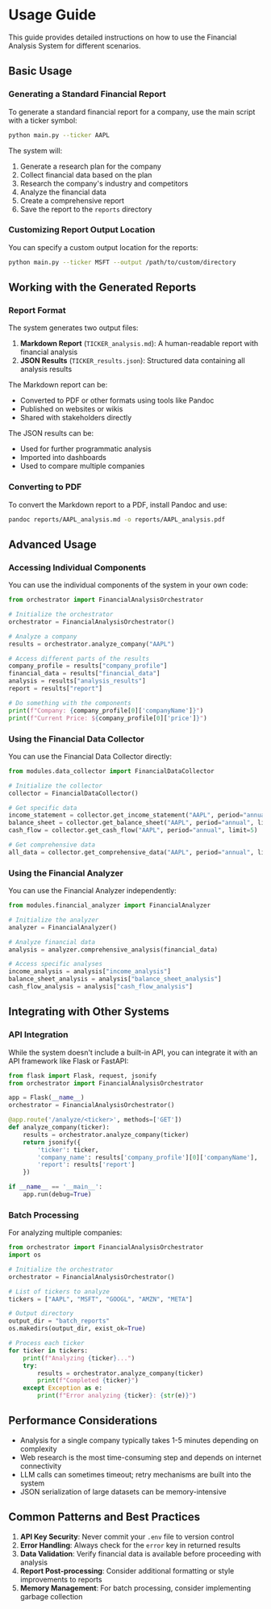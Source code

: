 # Usage Guide

This guide provides detailed instructions on how to use the Financial Analysis System for different scenarios.

## Basic Usage

### Generating a Standard Financial Report

To generate a standard financial report for a company, use the main script with a ticker symbol:

```bash
python main.py --ticker AAPL
```

The system will:

1. Generate a research plan for the company
2. Collect financial data based on the plan
3. Research the company's industry and competitors
4. Analyze the financial data
5. Create a comprehensive report
6. Save the report to the `reports` directory

### Customizing Report Output Location

You can specify a custom output location for the reports:

```bash
python main.py --ticker MSFT --output /path/to/custom/directory
```

## Working with the Generated Reports

### Report Format

The system generates two output files:

1. **Markdown Report** (`TICKER_analysis.md`): A human-readable report with financial analysis
2. **JSON Results** (`TICKER_results.json`): Structured data containing all analysis results

The Markdown report can be:
- Converted to PDF or other formats using tools like Pandoc
- Published on websites or wikis
- Shared with stakeholders directly

The JSON results can be:
- Used for further programmatic analysis
- Imported into dashboards
- Used to compare multiple companies

### Converting to PDF

To convert the Markdown report to a PDF, install Pandoc and use:

```bash
pandoc reports/AAPL_analysis.md -o reports/AAPL_analysis.pdf
```

## Advanced Usage

### Accessing Individual Components

You can use the individual components of the system in your own code:

```python
from orchestrator import FinancialAnalysisOrchestrator

# Initialize the orchestrator
orchestrator = FinancialAnalysisOrchestrator()

# Analyze a company
results = orchestrator.analyze_company("AAPL")

# Access different parts of the results
company_profile = results["company_profile"]
financial_data = results["financial_data"]
analysis = results["analysis_results"]
report = results["report"]

# Do something with the components
print(f"Company: {company_profile[0]['companyName']}")
print(f"Current Price: ${company_profile[0]['price']}")
```

### Using the Financial Data Collector

You can use the Financial Data Collector directly:

```python
from modules.data_collector import FinancialDataCollector

# Initialize the collector
collector = FinancialDataCollector()

# Get specific data
income_statement = collector.get_income_statement("AAPL", period="annual", limit=5)
balance_sheet = collector.get_balance_sheet("AAPL", period="annual", limit=5)
cash_flow = collector.get_cash_flow("AAPL", period="annual", limit=5)

# Get comprehensive data
all_data = collector.get_comprehensive_data("AAPL", period="annual", limit=5)
```

### Using the Financial Analyzer

You can use the Financial Analyzer independently:

```python
from modules.financial_analyzer import FinancialAnalyzer

# Initialize the analyzer
analyzer = FinancialAnalyzer()

# Analyze financial data
analysis = analyzer.comprehensive_analysis(financial_data)

# Access specific analyses
income_analysis = analysis["income_analysis"]
balance_sheet_analysis = analysis["balance_sheet_analysis"]
cash_flow_analysis = analysis["cash_flow_analysis"]
```

## Integrating with Other Systems

### API Integration

While the system doesn't include a built-in API, you can integrate it with an API framework like Flask or FastAPI:

```python
from flask import Flask, request, jsonify
from orchestrator import FinancialAnalysisOrchestrator

app = Flask(__name__)
orchestrator = FinancialAnalysisOrchestrator()

@app.route('/analyze/<ticker>', methods=['GET'])
def analyze_company(ticker):
    results = orchestrator.analyze_company(ticker)
    return jsonify({
        'ticker': ticker,
        'company_name': results['company_profile'][0]['companyName'],
        'report': results['report']
    })

if __name__ == '__main__':
    app.run(debug=True)
```

### Batch Processing

For analyzing multiple companies:

```python
from orchestrator import FinancialAnalysisOrchestrator
import os

# Initialize the orchestrator
orchestrator = FinancialAnalysisOrchestrator()

# List of tickers to analyze
tickers = ["AAPL", "MSFT", "GOOGL", "AMZN", "META"]

# Output directory
output_dir = "batch_reports"
os.makedirs(output_dir, exist_ok=True)

# Process each ticker
for ticker in tickers:
    print(f"Analyzing {ticker}...")
    try:
        results = orchestrator.analyze_company(ticker)
        print(f"Completed {ticker}")
    except Exception as e:
        print(f"Error analyzing {ticker}: {str(e)}")
```

## Performance Considerations

- Analysis for a single company typically takes 1-5 minutes depending on complexity
- Web research is the most time-consuming step and depends on internet connectivity
- LLM calls can sometimes timeout; retry mechanisms are built into the system
- JSON serialization of large datasets can be memory-intensive

## Common Patterns and Best Practices

1. **API Key Security**: Never commit your `.env` file to version control
2. **Error Handling**: Always check for the `error` key in returned results
3. **Data Validation**: Verify financial data is available before proceeding with analysis
4. **Report Post-processing**: Consider additional formatting or style improvements to reports
5. **Memory Management**: For batch processing, consider implementing garbage collection
